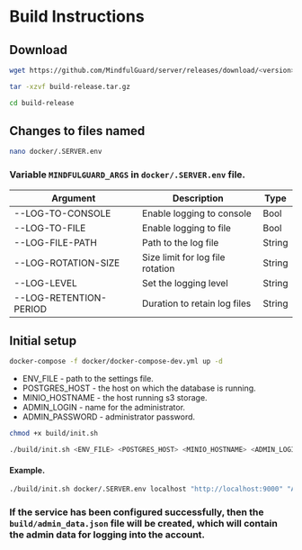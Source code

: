 # Build Instructions

## Download

  ```bash
  wget https://github.com/MindfulGuard/server/releases/download/<version>/build-release.tar.gz
  ```

  ```bash
  tar -xzvf build-release.tar.gz
  ```

  ```bash
  cd build-release
  ```

## Сhanges to files named
   ```bash
   nano docker/.SERVER.env
   ```

### Variable `MINDFULGUARD_ARGS` in `docker/.SERVER.env` file.

| Argument | Description | Type |
| -------- | -------- | --- |
| --LOG-TO-CONSOLE | Enable logging to console | Bool |
| --LOG-TO-FILE | Enable logging to file  | Bool |
| --LOG-FILE-PATH | Path to the log file  | String |
| --LOG-ROTATION-SIZE | Size limit for log file rotation  | String |
| --LOG-LEVEL | Set the logging level  | String |
| --LOG-RETENTION-PERIOD | Duration to retain log files  | String |

## Initial setup

   ```bash
   docker-compose -f docker/docker-compose-dev.yml up -d
   ```

   - ENV_FILE - path to the settings file.
   - POSTGRES_HOST - the host on which the database is running.
   - MINIO_HOSTNAME - the host running s3 storage.
   - ADMIN_LOGIN - name for the administrator.
   - ADMIN_PASSWORD - administrator password.
     
  ```bash
  chmod +x build/init.sh
  ```
  ```bash
  ./build/init.sh <ENV_FILE> <POSTGRES_HOST> <MINIO_HOSTNAME> <ADMIN_LOGIN> <ADMIN_PASSWORD>
  ```

  #### Example.
  ```bash
  ./build/init.sh docker/.SERVER.env localhost "http://localhost:9000" "Admin" "AdminPassword1!"
  ```
### If the service has been configured successfully, then the `build/admin_data.json` file will be created, which will contain the admin data for logging into the account.

